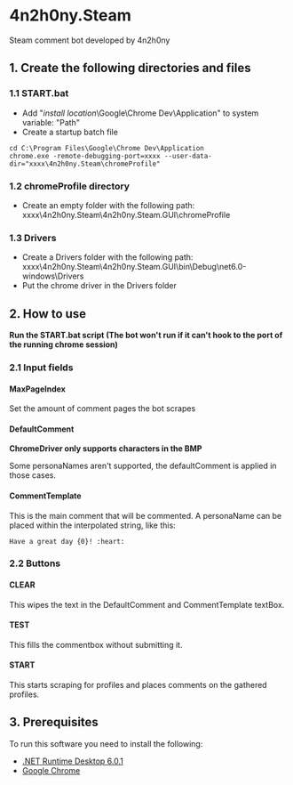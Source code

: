 # 4n2h0ny.Steam
Steam comment bot developed by 4n2h0ny

## 1. Create the following directories and files
### 1.1 START.bat

- Add "*install location*\Google\Chrome Dev\Application" to system variable: "Path"
- Create a startup batch file
```BAT
cd C:\Program Files\Google\Chrome Dev\Application
chrome.exe -remote-debugging-port=xxxx --user-data-dir="xxxx\4n2h0ny.Steam\chromeProfile"
```
### 1.2 chromeProfile directory
- Create an empty folder with the following path: xxxx\4n2h0ny.Steam\4n2h0ny.Steam.GUI\chromeProfile

### 1.3 Drivers
- Create a Drivers folder with the following path: xxxx\4n2h0ny.Steam\4n2h0ny.Steam.GUI\bin\Debug\net6.0-windows\Drivers
- Put the chrome driver in the Drivers folder

## 2. How to use
**Run the START.bat script (The bot won't run if it can't hook to the port of the running chrome session)**

### 2.1 Input fields
#### MaxPageIndex
Set the amount of comment pages the bot scrapes

#### DefaultComment
**ChromeDriver only supports characters in the BMP**

Some personaNames aren't supported, the defaultComment is applied in those cases.

#### CommentTemplate
This is the main comment that will be commented. A personaName can be placed within the interpolated string, like this:

`Have a great day {0}! :heart:`

### 2.2 Buttons
#### CLEAR
This wipes the text in the DefaultComment and CommentTemplate textBox.

#### TEST
This fills the commentbox without submitting it.

#### START
This starts scraping for profiles and places comments on the gathered profiles.

## 3. Prerequisites
To run this software you need to install the following:
- [.NET Runtime Desktop 6.0.1](https://dotnet.microsoft.com/en-us/download/dotnet/thank-you/runtime-desktop-6.0.1-windows-x64-installer].NET)
- [Google Chrome](https://www.google.com/chrome/)
